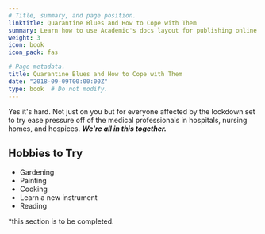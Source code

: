 ```yaml
---
# Title, summary, and page position.
linktitle: Quarantine Blues and How to Cope with Them
summary: Learn how to use Academic's docs layout for publishing online courses, software documentation, and tutorials.
weight: 3
icon: book
icon_pack: fas

# Page metadata.
title: Quarantine Blues and How to Cope with Them
date: "2018-09-09T00:00:00Z"
type: book  # Do not modify.
---
```


Yes it's hard. Not just on you but for everyone affected by the lockdown set to try ease pressure off of the medical professionals in hospitals, nursing homes, and hospices.
**_We're all in this together._**

## Hobbies to Try

* Gardening
* Painting
* Cooking
* Learn a new instrument
* Reading


*this section is to be completed.
